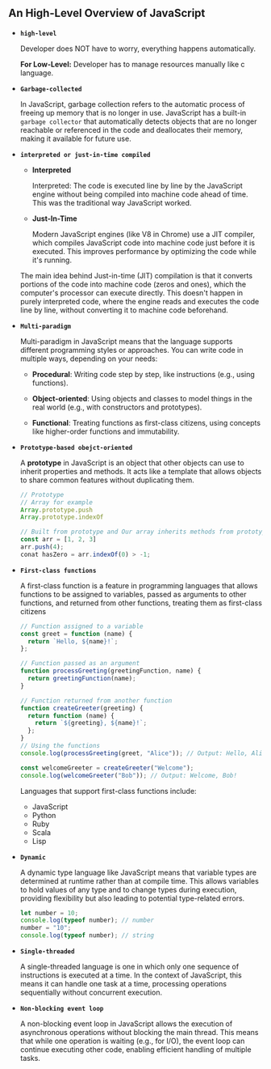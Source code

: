 ## An High-Level Overview of JavaScript

- **`high-level`**

  Developer does NOT have to worry, everything happens automatically.

  **For Low-Level:** Developer has to manage resources manually like c language.

- **`Garbage-collected`**

  In JavaScript, garbage collection refers to the automatic process of freeing up memory that is no longer in use. JavaScript has a built-in `garbage collector` that automatically detects objects that are no longer reachable or referenced in the code and deallocates their memory, making it available for future use.

- **`interpreted or just-in-time compiled`**

  - **Interpreted**

    Interpreted: The code is executed line by line by the JavaScript engine without being compiled into machine code ahead of time. This was the traditional way JavaScript worked.

  - **Just-In-Time**

    Modern JavaScript engines (like V8 in Chrome) use a JIT compiler, which compiles JavaScript code into machine code just before it is executed. This improves performance by optimizing the code while it's running.

  The main idea behind Just-in-time (JIT) compilation is that it converts portions of the code into machine code (zeros and ones), which the computer's processor can execute directly. This doesn't happen in purely interpreted code, where the engine reads and executes the code line by line, without converting it to machine code beforehand.

- **`Multi-paradigm`**

  Multi-paradigm in JavaScript means that the language supports different programming styles or approaches. You can write code in multiple ways, depending on your needs:

  - **Procedural**: Writing code step by step, like instructions (e.g., using functions).

  - **Object-oriented**: Using objects and classes to model things in the real world (e.g., with constructors and prototypes).

  - **Functional**: Treating functions as first-class citizens, using concepts like higher-order functions and immutability.

- **`Prototype-based obejct-oriented`**

  A **prototype** in JavaScript is an object that other objects can use to inherit properties and methods. It acts like a template that allows objects to share common features without duplicating them.

  ```js
  // Prototype
  // Array for example
  Array.prototype.push
  Array.prototype.indexOf

  // Built from prototype and Our array inherits methods from prototype
  const arr = [1, 2, 3]
  arr.push(4);
  conat hasZero = arr.indexOf(0) > -1;
  ```

- **`First-class functions`**

  A first-class function is a feature in programming languages that allows functions to be assigned to variables, passed as arguments to other functions, and returned from other functions, treating them as first-class citizens

  ```js
  // Function assigned to a variable
  const greet = function (name) {
    return `Hello, ${name}!`;
  };

  // Function passed as an argument
  function processGreeting(greetingFunction, name) {
    return greetingFunction(name);
  }

  // Function returned from another function
  function createGreeter(greeting) {
    return function (name) {
      return `${greeting}, ${name}!`;
    };
  }
  // Using the functions
  console.log(processGreeting(greet, "Alice")); // Output: Hello, Alice!

  const welcomeGreeter = createGreeter("Welcome");
  console.log(welcomeGreeter("Bob")); // Output: Welcome, Bob!
  ```

  Languages that support first-class functions include:

  - JavaScript
  - Python
  - Ruby
  - Scala
  - Lisp

- **`Dynamic`**

  A dynamic type language like JavaScript means that variable types are determined at runtime rather than at compile time. This allows variables to hold values of any type and to change types during execution, providing flexibility but also leading to potential type-related errors.

  ```js
  let number = 10;
  console.log(typeof number); // number
  number = "10";
  console.log(typeof number); // string
  ```

- **`Single-threaded`**

  A single-threaded language is one in which only one sequence of instructions is executed at a time. In the context of JavaScript, this means it can handle one task at a time, processing operations sequentially without concurrent execution.

- **`Non-blocking event loop`**

  A non-blocking event loop in JavaScript allows the execution of asynchronous operations without blocking the main thread. This means that while one operation is waiting (e.g., for I/O), the event loop can continue executing other code, enabling efficient handling of multiple tasks.
